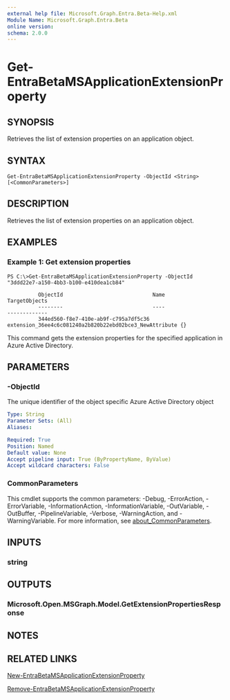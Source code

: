 ```yaml
---
external help file: Microsoft.Graph.Entra.Beta-Help.xml
Module Name: Microsoft.Graph.Entra.Beta
online version:
schema: 2.0.0
---
```


# Get-EntraBetaMSApplicationExtensionProperty

## SYNOPSIS
Retrieves the list of extension properties on an application object.

## SYNTAX

```
Get-EntraBetaMSApplicationExtensionProperty -ObjectId <String> [<CommonParameters>]
```

## DESCRIPTION
Retrieves the list of extension properties on an application object.

## EXAMPLES

### Example 1: Get extension properties
```
PS C:\>Get-EntraBetaMSApplicationExtensionProperty -ObjectId "3ddd22e7-a150-4bb3-b100-e410dea1cb84"

          ObjectId                             Name                                                    TargetObjects
          --------                             ----                                                    -------------
          344ed560-f8e7-410e-ab9f-c795a7df5c36 extension_36ee4c6c081240a2b820b22ebd02bce3_NewAttribute {}
```

This command gets the extension properties for the specified application in Azure Active Directory.

## PARAMETERS

### -ObjectId
The unique identifier of the object specific Azure Active Directory object

```yaml
Type: String
Parameter Sets: (All)
Aliases:

Required: True
Position: Named
Default value: None
Accept pipeline input: True (ByPropertyName, ByValue)
Accept wildcard characters: False
```

### CommonParameters
This cmdlet supports the common parameters: -Debug, -ErrorAction, -ErrorVariable, -InformationAction, -InformationVariable, -OutVariable, -OutBuffer, -PipelineVariable, -Verbose, -WarningAction, and -WarningVariable. For more information, see [about_CommonParameters](https://go.microsoft.com/fwlink/?LinkID=113216).

## INPUTS

### string
## OUTPUTS

### Microsoft.Open.MSGraph.Model.GetExtensionPropertiesResponse
## NOTES

## RELATED LINKS

[New-EntraBetaMSApplicationExtensionProperty]()

[Remove-EntraBetaMSApplicationExtensionProperty]()

